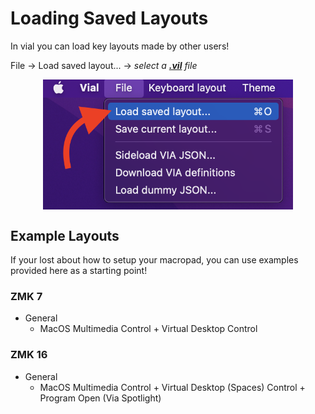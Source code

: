 # Loading Saved Layouts
In vial you can load key layouts made by other users!

File -> Load saved layout... -> *select a <ins>**.vil**</ins> file*
<p align="center" style="vertical-align: top; position: relative" >
  
<img align="top" style="vertical-align:top" src="https://github.com/ziddymakes/ZMK-Vial-Instructions/blob/main/media/38fjn29dn29djn2.png?raw=true" width="400"/>  

</p>


## Example Layouts
If your lost about how to setup your macropad, you can use examples provided here as a starting point!

### ZMK 7
- General
  - MacOS Multimedia Control + Virtual Desktop Control

### ZMK 16
- General
  - MacOS Multimedia Control + Virtual Desktop (Spaces) Control + Program Open (Via Spotlight)

<!-- ## How to Download a Layout -->
